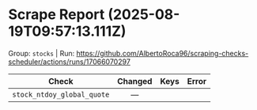 # Scrape Report (2025-08-19T09:57:13.111Z)

Group: `stocks`  |  Run: https://github.com/AlbertoRoca96/scraping-checks-scheduler/actions/runs/17066070297

| Check | Changed | Keys | Error |
|---|:---:|:--|:--|
| `stock_ntdoy_global_quote` | — |  |  |
